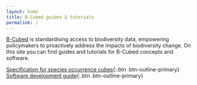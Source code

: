 ```yaml
---
layout: home
title: B-Cubed guides & tutorials
permalink: /
---
```


[B-Cubed](http://b-cubed.eu/) is standardising access to biodiversity data, empowering policymakers to proactively address the impacts of biodiversity change. On this site you can find guides and tutorials for B-Cubed concepts and software.

[Specification for species occurrence cubes](/occurrence-cube/specification/){:.btn .btn-outline-primary} [Software development guide](/dev-guide/){:.btn .btn-outline-primary}
